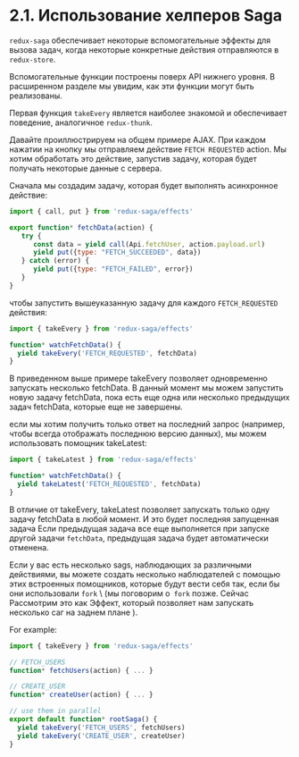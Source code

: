 # 2.1. Использование хелперов Saga

`redux-saga` обеспечивает некоторые вспомогательные эффекты для вызова задач, когда некоторые конкретные действия отправляются в `redux-store`.

Вспомогательные функции построены поверх API нижнего уровня. В расширенном разделе мы увидим, как эти функции могут быть реализованы.

Первая функция `takeEvery` является наиболее знакомой и обеспечивает поведение, аналогичное `redux-thunk`.

Давайте проиллюстрируем на общем примере AJAX. При каждом нажатии на кнопку мы отправляем действие `FETCH REQUESTED` action. Мы хотим обработать это действие, запустив задачу, которая будет получать некоторые данные с сервера.

Сначала мы создадим задачу, которая будет выполнять асинхронное действие:

```javascript
import { call, put } from 'redux-saga/effects'

export function* fetchData(action) {
   try {
      const data = yield call(Api.fetchUser, action.payload.url)
      yield put({type: "FETCH_SUCCEEDED", data})
   } catch (error) {
      yield put({type: "FETCH_FAILED", error})
   }
}
```

чтобы запустить вышеуказанную задачу для каждого `FETCH_REQUESTED` действия:

```javascript
import { takeEvery } from 'redux-saga/effects'

function* watchFetchData() {
  yield takeEvery('FETCH_REQUESTED', fetchData)
}
```

В приведенном выше примере takeEvery позволяет одновременно запускать несколько fetchData. В данный момент мы можем запустить новую задачу fetchData, пока есть еще одна или несколько предыдущих задач fetchData, которые еще не завершены.

если мы хотим получить только ответ на последний запрос (например, чтобы всегда отображать последнюю версию данных), мы можем использовать помощник takeLatest:

```javascript
import { takeLatest } from 'redux-saga/effects'

function* watchFetchData() {
  yield takeLatest('FETCH_REQUESTED', fetchData)
}
```

В отличие от takeEvery, takeLatest позволяет запускать только одну задачу fetchData в любой момент. И это будет последняя запущенная задача Если предыдущая задача все еще выполняется при запуске другой задачи `fetchData`, предыдущая задача будет автоматически отменена.

Если у вас есть несколько sags, наблюдающих за различными действиями, вы можете создать несколько наблюдателей с помощью этих встроенных помощников, которые будут вести себя так, если бы они использовали `fork` \ (мы поговорим о` fork` позже. Сейчас Рассмотрим это как Эффект, который позволяет нам запускать несколько саг на заднем плане \).

For example:

```javascript
import { takeEvery } from 'redux-saga/effects'

// FETCH_USERS
function* fetchUsers(action) { ... }

// CREATE_USER
function* createUser(action) { ... }

// use them in parallel
export default function* rootSaga() {
  yield takeEvery('FETCH_USERS', fetchUsers)
  yield takeEvery('CREATE_USER', createUser)
}
```

